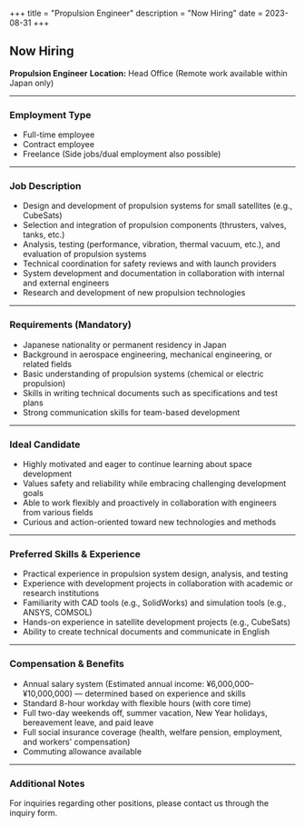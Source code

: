 +++
title = "Propulsion Engineer"
description = "Now Hiring"
date = 2023-08-31
+++

## Now Hiring
**Propulsion Engineer**
**Location:** Head Office (Remote work available within Japan only)

---

### Employment Type
- Full-time employee
- Contract employee
- Freelance (Side jobs/dual employment also possible)

---

### Job Description
- Design and development of propulsion systems for small satellites (e.g., CubeSats)
- Selection and integration of propulsion components (thrusters, valves, tanks, etc.)
- Analysis, testing (performance, vibration, thermal vacuum, etc.), and evaluation of propulsion systems
- Technical coordination for safety reviews and with launch providers
- System development and documentation in collaboration with internal and external engineers
- Research and development of new propulsion technologies

---

### Requirements (Mandatory)
- Japanese nationality or permanent residency in Japan
- Background in aerospace engineering, mechanical engineering, or related fields
- Basic understanding of propulsion systems (chemical or electric propulsion)
- Skills in writing technical documents such as specifications and test plans
- Strong communication skills for team-based development

---

### Ideal Candidate
- Highly motivated and eager to continue learning about space development
- Values safety and reliability while embracing challenging development goals
- Able to work flexibly and proactively in collaboration with engineers from various fields
- Curious and action-oriented toward new technologies and methods

---

### Preferred Skills & Experience
- Practical experience in propulsion system design, analysis, and testing
- Experience with development projects in collaboration with academic or research institutions
- Familiarity with CAD tools (e.g., SolidWorks) and simulation tools (e.g., ANSYS, COMSOL)
- Hands-on experience in satellite development projects (e.g., CubeSats)
- Ability to create technical documents and communicate in English

---

### Compensation & Benefits
- Annual salary system (Estimated annual income: ¥6,000,000–¥10,000,000) — determined based on experience and skills
- Standard 8-hour workday with flexible hours (with core time)
- Full two-day weekends off, summer vacation, New Year holidays, bereavement leave, and paid leave
- Full social insurance coverage (health, welfare pension, employment, and workers' compensation)
- Commuting allowance available

---

### Additional Notes
For inquiries regarding other positions, please contact us through the inquiry form.
